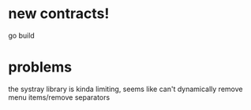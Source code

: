 # new contracts!

go build

# problems

the systray library is kinda limiting, seems like can't dynamically remove menu items/remove separators
